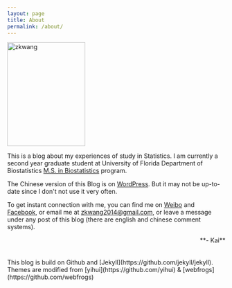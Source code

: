 ```yaml
---
layout: page
title: About
permalink: /about/
---
```


<p><img src="https://github.com/zkwang2014/zkwang2014.github.io/raw/master/documents/photo_1024.jpg" width = "180" height = "240" title="zkwang" align="center" /></p> 


This is a blog about my experiences of study in Statistics. I am currently a second year graduate student at University of Florida Department of Biostatistics [M.S. in Biostatistics](http://biostat.ufl.edu/education/ms-in-biostatistics/) program.

The Chinese version of this Blog is on [WordPress](https://zkwang2014.wordpress.com/). But it may not be up-to-date since I don't not use it very often. 

To get instant connection with me, you can find me on [Weibo](http://weibo.com/zkwang2014) and [Facebook](https://www.facebook.com/zkwang2014), or email me at <zkwang2014@gmail.com>, or leave a message under any post of this blog (there are english and chinese comment systems).
<div align="right">
**- Kai**
</div>
<br>
<br>
This blog is build on Github and [Jekyll](https://github.com/jekyll/jekyll). Themes are modified from [yihui](https://github.com/yihui) & [webfrogs](https://github.com/webfrogs)

